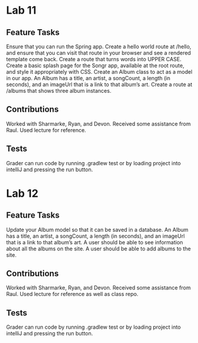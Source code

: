 #  Lab 11

## Feature Tasks

Ensure that you can run the Spring app.
Create a hello world route at /hello, and ensure that you can visit that route in your browser and see a rendered template come back.
Create a route that turns words into UPPER CASE.
Create a basic splash page for the Songr app, available at the root route, and style it appropriately with CSS.
Create an Album class to act as a model in our app.
An Album has a title, an artist, a songCount, a length (in seconds), and an imageUrl that is a link to that album’s art.
Create a route at /albums that shows three album instances.

## Contributions
Worked with Sharmarke, Ryan, and Devon. Received some assistance from Raul. Used lecture for reference.

## Tests

Grader can run code by running .gradlew test or by loading project into intelliJ and pressing the run button.

#  Lab 12

## Feature Tasks

Update your Album model so that it can be saved in a database.
An Album has a title, an artist, a songCount, a length (in seconds), and an imageUrl that is a link to that album’s art.
A user should be able to see information about all the albums on the site.
A user should be able to add albums to the site.


## Contributions
Worked with Sharmarke, Ryan, and Devon. Received some assistance from Raul. Used lecture for reference as well as class repo.

## Tests

Grader can run code by running .gradlew test or by loading project into intelliJ and pressing the run button.


